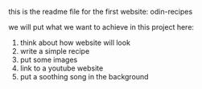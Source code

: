 this is the readme file for the first website: odin-recipes

we will put what we want to achieve in this project here:
1. think about how website will look
2. write a simple recipe
3. put some images
4. link to a youtube website
5. put a soothing song in the background